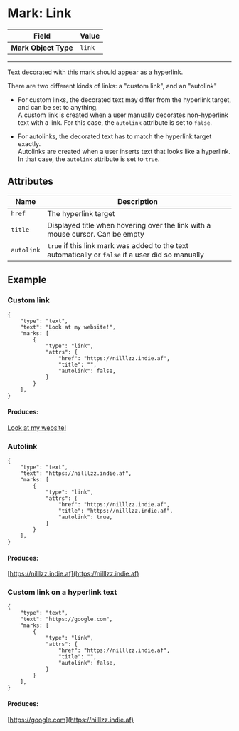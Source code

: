 # Mark: Link

| Field                | Value  |
| -------------------- | ------ |
| **Mark Object Type** | `link` |

---

Text decorated with this mark should appear as a hyperlink.

There are two different kinds of links: a "custom link", and an "autolink"

-   For custom links, the decorated text may differ from the hyperlink target, and can be set to anything.<br>
    A custom link is created when a user manually decorates non-hyperlink text with a link. For this case, the `autolink` attribute is set to `false`.

-   For autolinks, the decorated text has to match the hyperlink target exactly.<br>
    Autolinks are created when a user inserts text that looks like a hyperlink. In that case, the `autolink` attribute is set to `true`.

## Attributes

| Name       | Description                                                                                       |
| ---------- | ------------------------------------------------------------------------------------------------- |
| `href`     | The hyperlink target                                                                              |
| `title`    | Displayed title when hovering over the link with a mouse cursor. Can be empty                     |
| `autolink` | `true` if this link mark was added to the text automatically or `false` if a user did so manually |

## Example

### Custom link

```
{
    "type": "text",
    "text": "Look at my website!",
    "marks: [
        {
            "type": "link",
            "attrs": {
                "href": "https://nilllzz.indie.af",
                "title": "",
                "autolink": false,
            }
        }
    ],
}
```

#### Produces:

[Look at my website!](https://nilllzz.indie.af)

### Autolink

```
{
    "type": "text",
    "text": "https://nilllzz.indie.af",
    "marks: [
        {
            "type": "link",
            "attrs": {
                "href": "https://nilllzz.indie.af",
                "title": "https://nilllzz.indie.af",
                "autolink": true,
            }
        }
    ],
}
```

#### Produces:

[https://nilllzz.indie.af](https://nilllzz.indie.af)

### Custom link on a hyperlink text

```
{
    "type": "text",
    "text": "https://google.com",
    "marks: [
        {
            "type": "link",
            "attrs": {
                "href": "https://nilllzz.indie.af",
                "title": "",
                "autolink": false,
            }
        }
    ],
}
```

#### Produces:

[https://google.com](https://nilllzz.indie.af)
